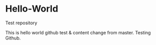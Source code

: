 # Hello-World
Test repository

This is hello world github test & content change from master. Testing Github.
